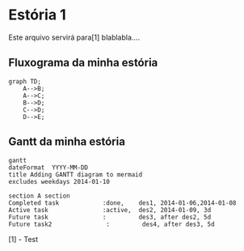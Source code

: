 # Estória 1

Este arquivo servirá para[1] blablabla....

## Fluxograma da minha estória

```mermaid
graph TD;
    A-->B;
    A-->C;
    B-->D;
    C-->D;
    D-->E;
```
## Gantt da minha estória

```mermaid
gantt
dateFormat  YYYY-MM-DD
title Adding GANTT diagram to mermaid
excludes weekdays 2014-01-10

section A section
Completed task            :done,    des1, 2014-01-06,2014-01-08
Active task               :active,  des2, 2014-01-09, 3d
Future task               :         des3, after des2, 5d
Future task2               :         des4, after des3, 5d
```

[1] - Test